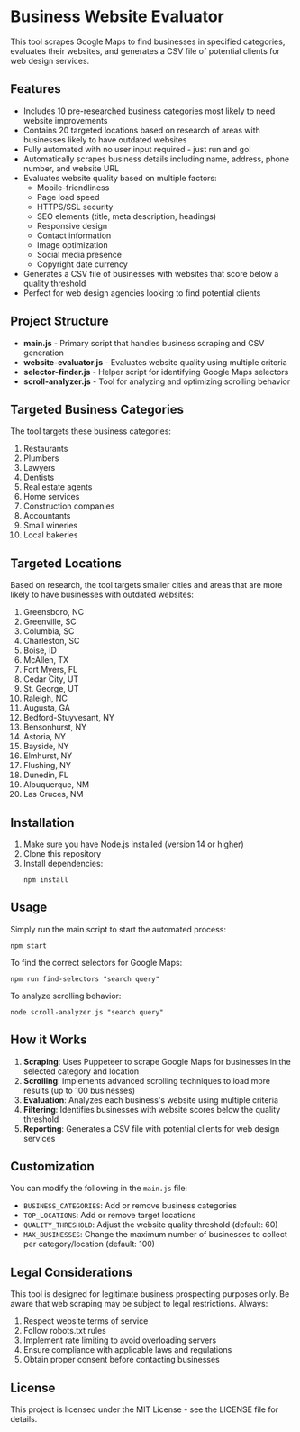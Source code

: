 # Business Website Evaluator

This tool scrapes Google Maps to find businesses in specified categories, evaluates their websites, and generates a CSV file of potential clients for web design services.

## Features

- Includes 10 pre-researched business categories most likely to need website improvements
- Contains 20 targeted locations based on research of areas with businesses likely to have outdated websites
- Fully automated with no user input required - just run and go!
- Automatically scrapes business details including name, address, phone number, and website URL
- Evaluates website quality based on multiple factors:
  - Mobile-friendliness
  - Page load speed
  - HTTPS/SSL security
  - SEO elements (title, meta description, headings)
  - Responsive design
  - Contact information
  - Image optimization
  - Social media presence
  - Copyright date currency
- Generates a CSV file of businesses with websites that score below a quality threshold
- Perfect for web design agencies looking to find potential clients

## Project Structure

- **main.js** - Primary script that handles business scraping and CSV generation
- **website-evaluator.js** - Evaluates website quality using multiple criteria
- **selector-finder.js** - Helper script for identifying Google Maps selectors
- **scroll-analyzer.js** - Tool for analyzing and optimizing scrolling behavior

## Targeted Business Categories

The tool targets these business categories:
1. Restaurants
2. Plumbers
3. Lawyers
4. Dentists
5. Real estate agents
6. Home services
7. Construction companies
8. Accountants
9. Small wineries
10. Local bakeries

## Targeted Locations

Based on research, the tool targets smaller cities and areas that are more likely to have businesses with outdated websites:
1. Greensboro, NC
2. Greenville, SC
3. Columbia, SC
4. Charleston, SC
5. Boise, ID
6. McAllen, TX
7. Fort Myers, FL
8. Cedar City, UT
9. St. George, UT
10. Raleigh, NC
11. Augusta, GA
12. Bedford-Stuyvesant, NY
13. Bensonhurst, NY
14. Astoria, NY
15. Bayside, NY
16. Elmhurst, NY
17. Flushing, NY
18. Dunedin, FL
19. Albuquerque, NM
20. Las Cruces, NM

## Installation

1. Make sure you have Node.js installed (version 14 or higher)
2. Clone this repository
3. Install dependencies:
   ```
   npm install
   ```

## Usage

Simply run the main script to start the automated process:

```
npm start
```

To find the correct selectors for Google Maps:

```
npm run find-selectors "search query"
```

To analyze scrolling behavior:

```
node scroll-analyzer.js "search query"
```

## How it Works

1. **Scraping**: Uses Puppeteer to scrape Google Maps for businesses in the selected category and location
2. **Scrolling**: Implements advanced scrolling techniques to load more results (up to 100 businesses)
3. **Evaluation**: Analyzes each business's website using multiple criteria
4. **Filtering**: Identifies businesses with website scores below the quality threshold
5. **Reporting**: Generates a CSV file with potential clients for web design services

## Customization

You can modify the following in the `main.js` file:
- `BUSINESS_CATEGORIES`: Add or remove business categories
- `TOP_LOCATIONS`: Add or remove target locations
- `QUALITY_THRESHOLD`: Adjust the website quality threshold (default: 60)
- `MAX_BUSINESSES`: Change the maximum number of businesses to collect per category/location (default: 100)

## Legal Considerations

This tool is designed for legitimate business prospecting purposes only. Be aware that web scraping may be subject to legal restrictions. Always:

1. Respect website terms of service
2. Follow robots.txt rules
3. Implement rate limiting to avoid overloading servers
4. Ensure compliance with applicable laws and regulations
5. Obtain proper consent before contacting businesses

## License

This project is licensed under the MIT License - see the LICENSE file for details. 